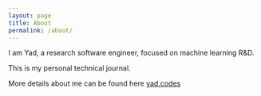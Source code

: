 ```yaml
---
layout: page
title: About
permalink: /about/
---
```


I am Yad, a research software engineer, focused on machine learning R&D.

This is my personal technical journal.

More details about me can be found here [yad.codes](http://yad.codes/)


